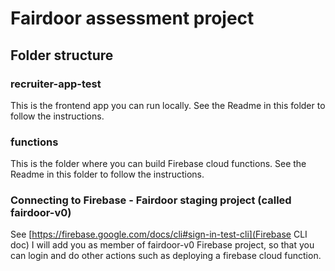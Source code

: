 # Fairdoor assessment project


## Folder structure

### recruiter-app-test
This is the frontend app you can run locally. See the Readme in this folder to follow the instructions.


### functions
This is the folder where you can build Firebase cloud functions.  See the Readme in this folder to follow the instructions.

### Connecting to Firebase - Fairdoor staging project (called fairdoor-v0)
See [https://firebase.google.com/docs/cli#sign-in-test-cli](Firebase CLI doc)
I will add you as member of fairdoor-v0 Firebase project, so that you can login and do other actions such as deploying a firebase cloud function.


